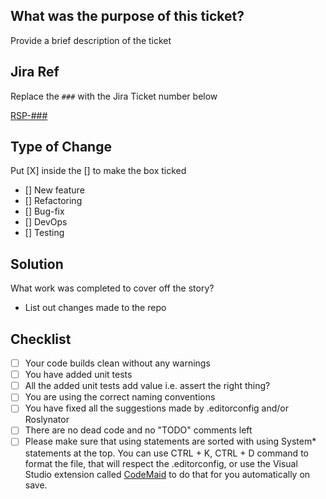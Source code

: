 ## What was the purpose of this ticket?

Provide a brief description of the ticket

## Jira Ref

Replace the `###` with the Jira Ticket number below

[RSP-###](https://nihr.atlassian.net/browse/RSP-###)

## Type of Change

Put [X] inside the [] to make the box ticked

- [] New feature
- [] Refactoring
- [] Bug-fix
- [] DevOps
- [] Testing

## Solution

What work was completed to cover off the story?

- List out changes made to the repo

## Checklist

- [ ] Your code builds clean without any  warnings
- [ ] You have added unit tests
- [ ] All the added unit tests add value i.e. assert the right thing?
- [ ] You are using the correct naming conventions
- [ ] You have fixed all the suggestions made by .editorconfig and/or Roslynator
- [ ] There are no dead code and no "TODO" comments left
- [ ] Please make sure that using statements are sorted with using System* statements at the top. You can use CTRL + K, CTRL + D command to format the file, that will respect the .editorconfig, or use the Visual Studio extension called [CodeMaid](http://www.codemaid.net/) to do that for you automatically on save.